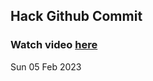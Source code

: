 
 ## Hack Github Commit 
 ### Watch video <a href="https://www.youtube.com">here</a> 
 Sun 05 Feb 2023 
